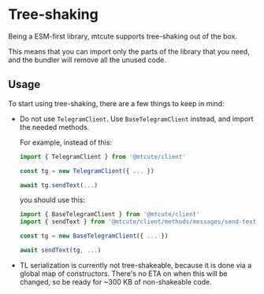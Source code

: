# Tree-shaking

Being a ESM-first library, mtcute supports tree-shaking out of the box.

This means that you can import only the parts of the library that you need,
and the bundler will remove all the unused code.

## Usage

To start using tree-shaking, there are a few things to keep in mind:
- Do not use `TelegramClient`. Use `BaseTelegramClient` instead, and import the needed methods.
  
  For example, instead of this:
  ```ts
  import { TelegramClient } from '@mtcute/client'

  const tg = new TelegramClient({ ... })

  await tg.sendText(...)
  ```
  
  you should use this:

  ```ts
  import { BaseTelegramClient } from '@mtcute/client'
  import { sendText } from '@mtcute/client/methods/messages/send-text.js'

  const tg = new BaseTelegramClient({ ... })

  await sendText(tg, ...)
  ```

- TL serialization is currently not tree-shakeable, because it is done
  via a global map of constructors. 
  There's no ETA on when this will be changed, so be ready for ~300 KB of non-shakeable code.